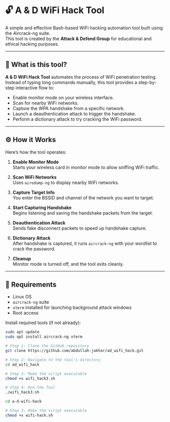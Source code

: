 # 🔓 A & D WiFi Hack Tool

A simple and effective Bash-based WiFi hacking automation tool built using the Aircrack-ng suite.  
This tool is created by the **Attack & Defend Group** for educational and ethical hacking purposes.

---

## 📖 What is this tool?

**A & D WiFi Hack Tool** automates the process of WiFi penetration testing.  
Instead of typing long commands manually, this tool provides a step-by-step interactive flow to:
- Enable monitor mode on your wireless interface.
- Scan for nearby WiFi networks.
- Capture the WPA handshake from a specific network.
- Launch a deauthentication attack to trigger the handshake.
- Perform a dictionary attack to try cracking the WiFi password.

---

## ⚙️ How it Works

Here’s how the tool operates:

1. **Enable Monitor Mode**  
   Starts your wireless card in monitor mode to allow sniffing WiFi traffic.

2. **Scan WiFi Networks**  
   Uses `airodump-ng` to display nearby WiFi networks.

3. **Capture Target Info**  
   You enter the BSSID and channel of the network you want to target.

4. **Start Capturing Handshake**  
   Begins listening and saving the handshake packets from the target.

5. **Deauthentication Attack**  
   Sends fake disconnect packets to speed up handshake capture.

6. **Dictionary Attack**  
   After handshake is captured, it runs `aircrack-ng` with your wordlist to crack the password.

7. **Cleanup**  
   Monitor mode is turned off, and the tool exits cleanly.

---

## 🧰 Requirements

- Linux OS
- `aircrack-ng` suite
- `xterm` installed for launching background attack windows
- Root access

Install required tools (if not already):

```bash
sudo apt update
sudo apt install aircrack-ng xterm

# Step 1: Clone the GitHub repository
git clone https://github.com/abdullah-jakhar/ad_wifi_hack.git

# Step 2: Navigate to the tool's directory
cd ad_wifi_hack

# Step 3: Make the script executable
chmod +x wifi_hack3.sh

# Step 4: Run the Tool
./wifi_hack3.sh

cd a-d-wifi-hack

# Step 3: Make the script executable
chmod +x wifi-hack.sh
